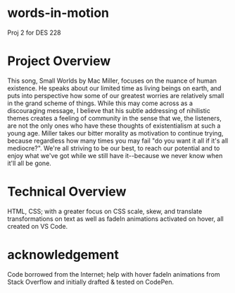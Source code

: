 # words-in-motion
Proj 2 for DES 228

# Project Overview

This song, Small Worlds by Mac Miller, focuses on the nuance of human existence. He speaks about our limited time as living beings on earth, and puts into perspective how some of our greatest worries are relatively small in the grand scheme of things. While this may come across as a discouraging message, I believe that his subtle addressing of nihilistic themes creates a feeling of community in the sense that we, the listeners, are not the only ones who have these thoughts of existentialism at such a young age. Miller takes our bitter morality as motivation to continue trying, because regardless how many times you may fail "do you want it all if it's all mediocre?". We're all striving to be our best, to reach our potential and to enjoy what we've got while we still have it--because we never know when it'll all be gone.

# Technical Overview

HTML, CSS; with a greater focus on CSS scale, skew, and translate transformations on text as well as fadeIn animations activated on hover, all created on VS Code. 

# acknowledgement
Code borrowed from the Internet; help with hover fadeIn animations from Stack Overflow and initially drafted & tested on CodePen. 